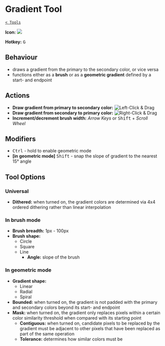 # Gradient Tool

[`< Tools`](./tools.md)

**Icon:** ![](https://raw.githubusercontent.com/stipple-effect/stipple-effect/master/res/icons/gradient_tool.png)

**Hotkey:** <kbd>G</kbd>

## Behaviour

* draws a gradient from the primary to the secondary color, or vice versa
* functions either as a **brush** or as a **geometric gradient** defined by a start- and endpoint

## Actions

* **Draw gradient from primary to secondary color:** ![Left-Click & Drag](./assets/ui/left-click-drag.gif "Left-Click & Drag")
* **Draw gradient from secondary to primary color:** ![Right-Click & Drag](./assets/ui/right-click-drag.gif "Right-Click & Drag")
* **Increment/decrement brush width:** *Arrow Keys* or <kbd>Shift</kbd> + *Scroll Wheel*

## Modifiers

* <kbd>Ctrl</kbd> - hold to enable geometric mode
* **[in geometric mode]** <kbd>Shift</kbd> - snap the slope of gradient to the nearest 15° angle

## Tool Options

### Universal

* **Dithered:** when turned on, the gradient colors are determined via 4x4 ordered dithering rather than linear interpolation

### In brush mode

* **Brush breadth:** 1px - 100px
* **Brush shape:**
  * Circle
  * Square
  * Line
    * **Angle:** slope of the brush

### In geometric mode

* **Gradient shape:**
  * Linear
  * Radial
  * Spiral
* **Bounded:** when turned on, the gradient is not padded with the primary and secondary colors beyond its start- and endpoint
* **Mask:** when turned on, the gradient only replaces pixels within a certain color similarity threshold when compared with its starting point
  * **Contiguous:** when turned on, candidate pixels to be replaced by the gradient must be adjacent to other pixels that have been replaced as part of the same operation
  * **Tolerance:** determines how similar colors must be
